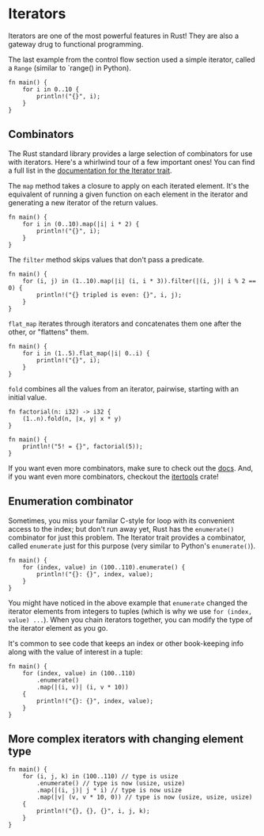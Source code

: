 # Iterators
Iterators are one of the most powerful features in Rust! They are also a gateway drug to functional programming.

The last example from the control flow section used a simple iterator, called a `Range` (similar to `range() in Python).

```rust,editable
fn main() {
    for i in 0..10 {
        println!("{}", i);
    }
}
```

## Combinators
The Rust standard library provides a large selection of combinators for use with iterators. Here's a whirlwind tour of a few important ones! You can find a full list in the [documentation for the Iterator trait](https://doc.rust-lang.org/std/iter/trait.Iterator.html).

The `map` method takes a closure to apply on each iterated element. It's the equivalent of running a given function on each element in the iterator and generating a new iterator of the return values.

```rust,editable
fn main() {
    for i in (0..10).map(|i| i * 2) {
        println!("{}", i);
    }
}
```

The `filter` method skips values that don't pass a predicate.

```rust,editable
fn main() {
    for (i, j) in (1..10).map(|i| (i, i * 3)).filter(|(i, j)| i % 2 == 0) {
        println!("{} tripled is even: {}", i, j);
    }
}
```

`flat_map` iterates through iterators and concatenates them one after the other, or "flattens" them.
```rust,editable
fn main() {
    for i in (1..5).flat_map(|i| 0..i) {
        println!("{}", i);
    }
}
```

`fold` combines all the values from an iterator, pairwise, starting with an initial value.
```rust,editable
fn factorial(n: i32) -> i32 {
    (1..n).fold(n, |x, y| x * y)
}

fn main() {
    println!("5! = {}", factorial(5));
}
```

If you want even more combinators, make sure to check out the [docs](https://doc.rust-lang.org/std/iter/trait.Iterator.html). And, if you want even more combinators, checkout the [itertools](https://docs.rs/itertools/0.8.0/itertools/) crate!

## Enumeration combinator
Sometimes, you miss your familar C-style for loop with its convenient access to the index; but don't run away yet, Rust has the `enumerate()` combinator for just this problem. The Iterator trait provides a combinator, called `enumerate` just for this purpose (very similar to Python's `enumerate()`).
```rust,editable
fn main() {
    for (index, value) in (100..110).enumerate() {
        println!("{}: {}", index, value);
    }
}
```

You might have noticed in the above example that `enumerate` changed the iterator elements from integers to tuples (which is why we use `for (index, value) ...`). When you chain iterators together, you can modify the type of the iterator element as you go.

It's common to see code that keeps an index or other book-keeping info along with the value of interest in a tuple:

```rust,editable
fn main() {
    for (index, value) in (100..110)
        .enumerate()
        .map(|(i, v)| (i, v * 10))
    {
        println!("{}: {}", index, value);
    }
}
```

## More complex iterators with changing element type
```rust,editable
fn main() {
    for (i, j, k) in (100..110) // type is usize
        .enumerate() // type is now (usize, usize)
        .map(|(i, j)| j * i) // type is now usize
        .map(|v| (v, v * 10, 0)) // type is now (usize, usize, usize)
    {
        println!("{}, {}, {}", i, j, k);
    }
}
```